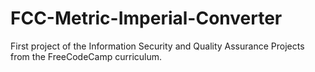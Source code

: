 # FCC-Metric-Imperial-Converter
First project of the Information Security and Quality Assurance Projects from the FreeCodeCamp curriculum.
